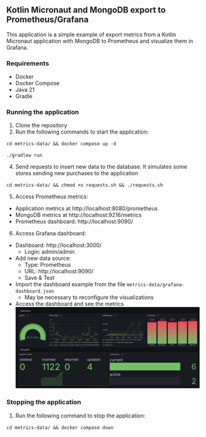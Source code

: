 ## Kotlin Micronaut and MongoDB export to Prometheus/Grafana

This application is a simple example of export metrics from a Kotlin Micronaut application with MongoDB to Prometheus and visualize them in Grafana.

### Requirements
- Docker
- Docker Compose
- Java 21
- Gradle

### Running the application
1. Clone the repository
2. Run the following commands to start the application:
```shell
cd metrics-data/ && docker compose up -d
```
```shell
./gradlew run
```
4. Send requests to insert new data to the database.
It simulates some stores sending new purchases to the application
```shell
cd metrics-data/ && chmod +x requests.sh && ./requests.sh
```
5. Access Prometheus metrics:
- Application metrics at http://localhost:8080/prometheus
- MongoDB metrics at http://localhost:9216/metrics
- Prometheus dashboard: http://localhost:9090/

6. Access Grafana dashboard:
- Dashboard: http://localhost:3000/
  - Login: admin/admin
- Add new data source:
  - Type: Prometheus
  - URL: http://localhost:9090/
  - Save & Test
- Import the dashboard example from the file `metrics-data/grafana-dashboard.json`
  - May be necessary to reconfigure the visualizations 
- Access the dashboard and see the metrics
![Dashboard example](metrics-data/dashboard-example.png)

### Stopping the application
1. Run the following command to stop the application:
```shell
cd metrics-data/ && docker compose down
```
